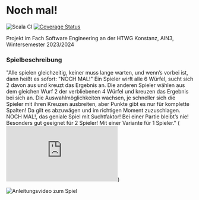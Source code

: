 # Noch mal!
![Scala CI](https://github.com/TomkeV/nochmal/actions/workflows/scala.yml/badge.svg) [![Coverage Status](https://coveralls.io/repos/github/TomkeV/nochmal/badge.svg?branch=main)](https://coveralls.io/github/TomkeV/nochmal?branch=main)

Projekt im Fach Software Engineering an der HTWG Konstanz, AIN3, Wintersemester 2023/2024

### Spielbeschreibung
"Alle spielen gleichzeitig, keiner muss lange warten, und wenn’s vorbei ist, dann heißt es sofort: "NOCH MAL!" Ein Spieler wirft alle 6 Würfel, sucht sich 2 davon aus und kreuzt das Ergebnis an. Die anderen Spieler wählen aus dem gleichen Wurf 2 der verbliebenen 4 Würfel und kreuzen das Ergebnis bei sich an. Die Auswahlmöglichkeiten wachsen, je schneller sich die Spieler mit ihren Kreuzen ausbreiten, aber Punkte gibt es nur für komplette Spalten! Da gilt es abzuwägen und im richtigen Moment zuzuschlagen. NOCH MAL!, das geniale Spiel mit Suchtfaktor! Bei einer Partie bleibt’s nie! Besonders gut geeignet für 2 Spieler! Mit einer Variante für 1 Spieler." (![Quelle](https://www.schmidtspiele.de/details/produkt/noch-mal-.html))

![Anleitungsvideo zum Spiel](https://youtu.be/bYpn4tOKQ7A?feature=shared)